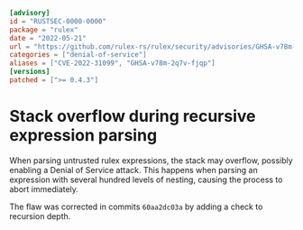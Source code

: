 ```toml
[advisory]
id = "RUSTSEC-0000-0000"
package = "rulex"
date = "2022-05-21"
url = "https://github.com/rulex-rs/rulex/security/advisories/GHSA-v78m-2q7v-fjqp"
categories = ["denial-of-service"]
aliases = ["CVE-2022-31099", "GHSA-v78m-2q7v-fjqp"]
[versions]
patched = [">= 0.4.3"]
```

# Stack overflow during recursive expression parsing

When parsing untrusted rulex expressions, the stack may overflow, possibly
enabling a Denial of Service attack. This happens when parsing an expression
with several hundred levels of nesting, causing the process to abort
immediately.

The flaw was corrected in commits `60aa2dc03a` by adding a check to recursion
depth.
